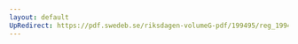 ```yaml
---
layout: default
UpRedirect: https://pdf.swedeb.se/riksdagen-volumeG-pdf/199495/reg_199495/reg_199495_0493.pdf
---
```

